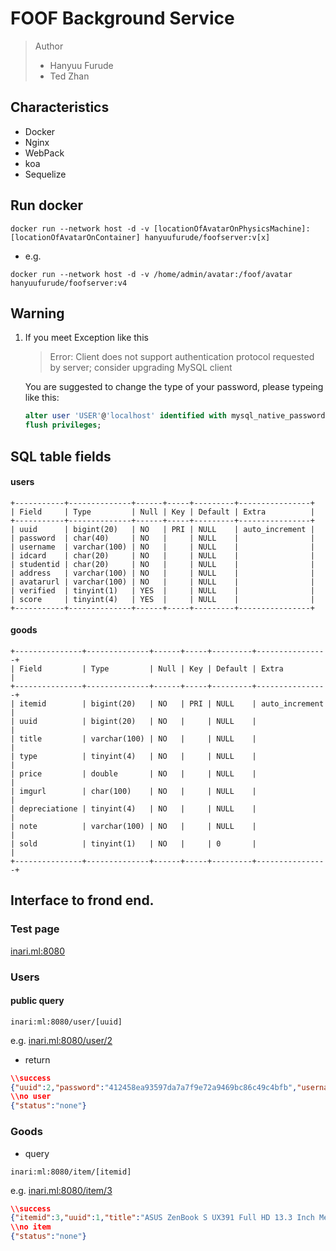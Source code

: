 # FOOF Background Service
> Author
> - Hanyuu Furude
> - Ted Zhan
## Characteristics
- Docker
- Nginx
- WebPack
- koa
- Sequelize
## Run docker
``` docker
docker run --network host -d -v [locationOfAvatarOnPhysicsMachine]:[locationOfAvatarOnContainer] hanyuufurude/foofserver:v[x]
```
- e.g.
``` docker
docker run --network host -d -v /home/admin/avatar:/foof/avatar hanyuufurude/foofserver:v4
```
## Warning
1. If you meet Exception like this
	> Error: Client does not support authentication protocol requested by server; consider upgrading MySQL client

	You are suggested to change the type of your password, please typeing like this:
	``` SQL
	alter user 'USER'@'localhost' identified with mysql_native_password by 'PASSWORD'
	flush privileges;
	```
## SQL table fields
#### users
```
+-----------+--------------+------+-----+---------+----------------+
| Field     | Type         | Null | Key | Default | Extra          |
+-----------+--------------+------+-----+---------+----------------+
| uuid      | bigint(20)   | NO   | PRI | NULL    | auto_increment |
| password  | char(40)     | NO   |     | NULL    |                |
| username  | varchar(100) | NO   |     | NULL    |                |
| idcard    | char(20)     | NO   |     | NULL    |                |
| studentid | char(20)     | NO   |     | NULL    |                |
| address   | varchar(100) | NO   |     | NULL    |                |
| avatarurl | varchar(100) | NO   |     | NULL    |                |
| verified  | tinyint(1)   | YES  |     | NULL    |                |
| score     | tinyint(4)   | YES  |     | NULL    |                |
+-----------+--------------+------+-----+---------+----------------+
```
#### goods
```
+---------------+--------------+------+-----+---------+----------------+
| Field         | Type         | Null | Key | Default | Extra          |
+---------------+--------------+------+-----+---------+----------------+
| itemid        | bigint(20)   | NO   | PRI | NULL    | auto_increment |
| uuid          | bigint(20)   | NO   |     | NULL    |                |
| title         | varchar(100) | NO   |     | NULL    |                |
| type          | tinyint(4)   | NO   |     | NULL    |                |
| price         | double       | NO   |     | NULL    |                |
| imgurl        | char(100)    | NO   |     | NULL    |                |
| depreciatione | tinyint(4)   | NO   |     | NULL    |                |
| note          | varchar(100) | NO   |     | NULL    |                |
| sold          | tinyint(1)   | NO   |     | 0       |                |
+---------------+--------------+------+-----+---------+----------------+
```
## Interface to frond end.
### Test page
[inari.ml:8080](http://inari.ml:8080)
### Users
#### public query
```
inari:ml:8080/user/[uuid]
```
e.g.
[inari.ml:8080/user/2](http://inari.ml:8080/user/2)
- return
``` json
\\success
{"uuid":2,"password":"412458ea93597da7a7f9e72a9469bc86c49c4bfb","username":"WakamiyaEve","idcard":"213182873","studentid":"71117503","address":"M1A","avatarurl":"https://avatars2.githubusercontent.com/u/45632558?s=400&v=4","verified":1,"score":10,"status":"success"}
\\no user
{"status":"none"}
```
### Goods
* query
```
inari:ml:8080/item/[itemid]
```
e.g.
[inari.ml:8080/item/3](http://inari.ml:8080/item/3)
```json
\\success
{"itemid":3,"uuid":1,"title":"ASUS ZenBook S UX391 Full HD 13.3 Inch Metal Laptop","type":1,"price":499.99,"imgurl":"https://images-cn.ssl-images-amazon.com/images/I/71qjdWFl%2BqL._SL1500_.jpg","depreciatione":1,"note":"Slim. Stunning. Supreme. ZenBook S is all these, yet so much more. ","sold":0,"status":"success"}
\\no item
{"status":"none"}
```